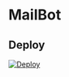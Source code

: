 # MailBot
## Deploy

[![Deploy](https://www.herokucdn.com/deploy/button.svg)](https://heroku.com/deploy?template=https://github.com/ParkerTheSlayer/MailBot)
